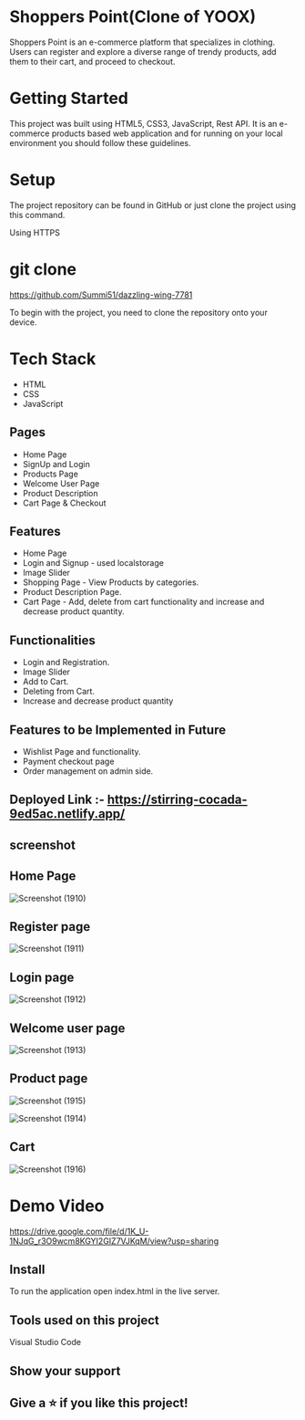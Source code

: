 # Shoppers Point(Clone of YOOX)

Shoppers Point is an e-commerce platform that specializes in clothing. Users can register and explore a diverse range of trendy products, add them to their cart, and proceed to checkout. 

# Getting Started

This project was built using HTML5, CSS3, JavaScript, Rest API. It is an e-commerce products based web application and for running on your local environment you should follow these guidelines.

# Setup

The project repository can be found in GitHub or just clone the project using this command.

Using HTTPS

# git clone 

https://github.com/Summi51/dazzling-wing-7781

To begin with the project, you need to clone the repository onto your device.

# Tech Stack

- HTML
- CSS
- JavaScript

## Pages

- Home Page
- SignUp and Login
- Products Page
- Welcome User Page
- Product Description
- Cart Page & Checkout

## Features

- Home Page
- Login and Signup - used localstorage
- Image Slider
- Shopping Page - View Products by categories.
- Product Description Page.
- Cart Page - Add, delete from cart functionality and increase and decrease product quantity.

## Functionalities

- Login and Registration.
- Image Slider
- Add to Cart.
- Deleting from Cart.
- Increase and decrease product quantity

## Features to be Implemented in Future

- Wishlist Page and functionality.
- Payment checkout page
- Order management on admin side.

## Deployed Link :- https://stirring-cocada-9ed5ac.netlify.app/

## screenshot

## Home Page

![Screenshot (1910)](https://github.com/Summi51/dazzling-wing-7781/assets/73363392/6f928c38-550f-4443-a450-8350cf0c38d3)

## Register page

![Screenshot (1911)](https://github.com/Summi51/dazzling-wing-7781/assets/73363392/98148686-a3cf-4935-8f0f-fd6585422268)


## Login page

![Screenshot (1912)](https://github.com/Summi51/dazzling-wing-7781/assets/73363392/359aa59c-c7db-4b8f-a8ff-df1ad3359fe9)


## Welcome user page

![Screenshot (1913)](https://github.com/Summi51/dazzling-wing-7781/assets/73363392/c3498395-2e3e-4a7c-a4e2-bd90550e7830)


## Product page

![Screenshot (1915)](https://github.com/Summi51/dazzling-wing-7781/assets/73363392/7c6e97fd-09a2-40f8-99ce-e6809ad87257)

![Screenshot (1914)](https://github.com/Summi51/dazzling-wing-7781/assets/73363392/df482244-5209-49b1-a667-f7037f031e9c)


## Cart

![Screenshot (1916)](https://github.com/Summi51/dazzling-wing-7781/assets/73363392/37226340-74e7-4ff3-bc95-6aaf1fd55c6f)


# Demo Video

https://drive.google.com/file/d/1K_U-1NJqG_r3O9wcm8KGYI2GIZ7VJKqM/view?usp=sharing

## Install

To run the application open index.html in the live server.

## Tools used on this project

Visual Studio Code

## Show your support
## Give a ⭐️ if you like this project!

